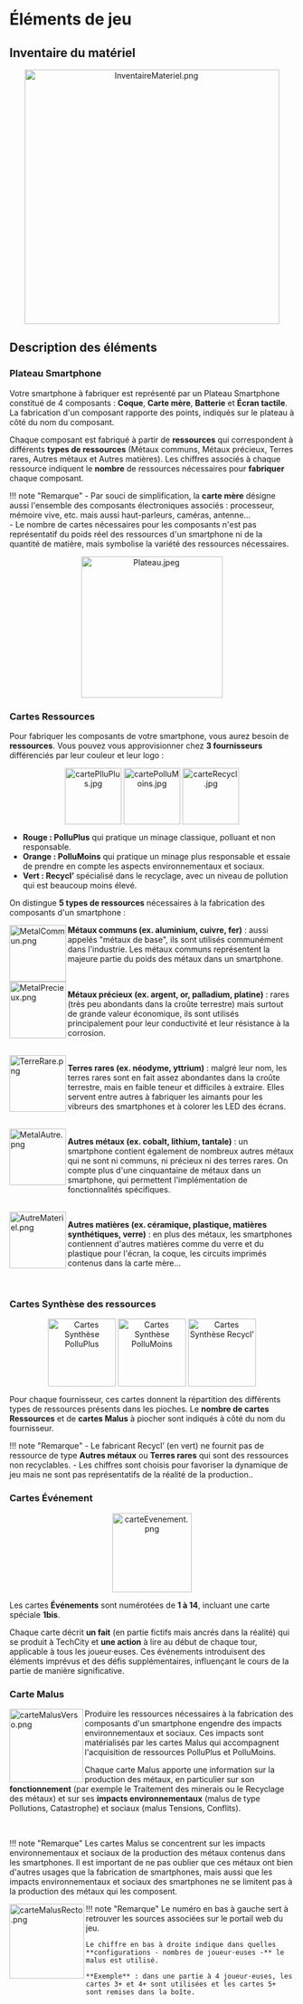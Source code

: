 # Éléments de jeu

## Inventaire du matériel
<center>
    <img alt="InventaireMateriel.png" src="../img/InventaireMateriel.png" width="450" />
</center>

## Description des éléments   

### Plateau Smartphone  

Votre smartphone à fabriquer est représenté par un Plateau Smartphone constitué de 4 composants : **Coque**, **Carte mère**, **Batterie** et **Écran tactile**. La fabrication d'un composant rapporte des points, indiqués sur le plateau à côté du nom du composant.

Chaque composant est fabriqué à partir de **ressources** qui correspondent à différents **types de ressources** (Métaux communs, Métaux précieux, Terres rares, Autres métaux et Autres matières). Les chiffres associés à chaque ressource indiquent le **nombre** de ressources nécessaires pour **fabriquer** chaque composant.

!!! note "Remarque"
    - Par souci de simplification, la **carte mère** désigne aussi l'ensemble des composants électroniques associés : processeur, mémoire vive, etc. mais aussi haut-parleurs, caméras, antenne...  
    - Le nombre de cartes nécessaires pour les composants n'est pas représentatif du poids réel des ressources d'un smartphone ni de la quantité de matière, mais symbolise la variété des ressources nécessaires.
<center>
<img alt="Plateau.jpeg" src="../img/Plateau.jpeg" width="250"/>
</center>

### Cartes Ressources 
Pour fabriquer les composants de votre smartphone, vous aurez besoin de **ressources**. Vous pouvez vous approvisionner chez **3 fournisseurs** différenciés par leur couleur et leur logo :    
  <center>
<img alt="cartePlluPlus.jpg" src="../img/cartePlluPlus.jpg" width="100" align="center"/>
<img alt="cartePolluMoins.jpg" src="../img/cartePolluMoins.jpg" width="100" align="center"/>
<img alt="carteRecycl.jpg" src="../img/carteRecycl.jpg" width="100" align="center"/>
</center>

- **Rouge : PolluPlus**
qui pratique un minage classique, polluant et non responsable.
- **Orange : PolluMoins**
qui pratique un minage plus responsable et essaie de prendre en compte les aspects environnementaux et sociaux.      
- **Vert : Recycl’**
  spécialisé dans le recyclage, avec un niveau de pollution qui est beaucoup moins élevé.  

On distingue **5 types de ressources** nécessaires à la fabrication des composants d'un smartphone :  

<img alt="MetalCommun.png" src="../img/MetalCommun.png" width="100" align="left"/>

**Métaux communs (ex. aluminium, cuivre, fer)** : aussi appelés "métaux de base", ils sont utilisés communément dans l'industrie. Les métaux communs représentent la majeure partie du poids des métaux dans un smartphone.

<br clear="left"/>

<img alt="MetalPrecieux.png" src="../img/MetalPrecieux.png" width="100" align="left"/>

**Métaux précieux (ex. argent, or, palladium, platine)** : rares (très peu abondants dans la croûte terrestre) mais surtout de grande valeur économique, ils sont utilisés principalement pour leur conductivité et leur résistance à la corrosion.

<br clear="left"/>

<img alt="TerreRare.png" src="../img/TerreRare.png" width="100" align="left"/>

**Terres rares (ex. néodyme, yttrium)** : malgré leur nom, les terres rares sont en fait assez abondantes dans la croûte terrestre, mais en faible teneur et difficiles à extraire. Elles servent entre autres à fabriquer les aimants pour les vibreurs des smartphones et à colorer les LED des écrans.

<br clear="left"/>

<img alt="MetalAutre.png" src="../img/AutresMetaux.png" width="100" align="left"/>

**Autres métaux (ex. cobalt, lithium, tantale)** : un smartphone contient également de nombreux autres métaux qui ne sont ni communs, ni précieux ni des terres rares. On compte plus d'une cinquantaine de métaux dans un smartphone, qui permettent l'implémentation de fonctionnalités spécifiques.

<br clear="left"/>

<img alt="AutreMateriel.png" src="../img/AutreMateriel.png" width="100" align="left"/>

**Autres matières (ex. céramique, plastique, matières synthétiques, verre)** : en plus des métaux, les smartphones contiennent d'autres matières comme du verre et du plastique pour l'écran, la coque, les circuits imprimés contenus dans la carte mère...

<br clear="left"/>

### Cartes Synthèse des ressources  
<center>

<img alt="Cartes Synthèse PolluPlus" src="../img/SynthesePolluPlus.jpeg" width="120" align="center"/>
<img alt="Cartes Synthèse PolluMoins" src="../img/SynthesePolluMoins.jpeg" width="120" align="center"/>
<img alt="Cartes Synthèse Recycl'" src="../img/SyntheseRecycl.jpeg" width="120" align="center"/>
</center>

Pour chaque fournisseur, ces cartes donnent la répartition des différents types de ressources présents dans les pioches. Le **nombre de cartes Ressources** et de **cartes Malus** à piocher sont indiqués à côté du nom du fournisseur.

!!! note "Remarque"
    - Le fabricant Recycl’ (en vert) ne fournit pas de ressource de type **Autres métaux** ou **Terres rares** qui sont des ressources non recyclables.
    - Les chiffres sont choisis pour favoriser la dynamique de jeu mais ne sont pas représentatifs de la réalité de la production..

### Cartes Événement
<center>
<img alt="carteEvenement.png" src="../img/carteEvenement.png" width="140"/>
</center>

Les cartes **Événements** sont numérotées de **1 à 14**, incluant une carte spéciale **1bis**. 

Chaque carte décrit **un fait** (en partie fictifs mais ancrés dans la réalité) qui se produit à TechCity et **une action** à lire au début de chaque tour, applicable à tous les joueur·euses. Ces événements introduisent des éléments imprévus et des défis supplémentaires, influençant le cours de la partie de manière significative.

### Carte Malus

<img alt="carteMalusVerso.png" src="../img/carteMalusVerso.png" width="130" align="left"/>

Produire les ressources nécessaires à la fabrication des composants d'un smartphone engendre des impacts environnementaux et sociaux. Ces impacts sont matérialisés par les cartes Malus qui accompagnent l'acquisition de ressources PolluPlus et PolluMoins.

Chaque carte Malus apporte une information sur la production des métaux, en particulier sur son **fonctionnement** (par exemple le Traitement des minerais ou le Recyclage des métaux) et sur ses **impacts environnementaux** (malus de type Pollutions, Catastrophe) et sociaux (malus Tensions, Conflits).

<br clear="left"/>

!!! note "Remarque"
    Les cartes Malus se concentrent sur les impacts environnementaux et sociaux de la production des métaux contenus dans les smartphones. Il est important de ne pas oublier que ces métaux ont bien d'autres usages que la fabrication de smartphones, mais aussi que les impacts environnementaux et sociaux des smartphones ne se limitent pas à la production des métaux qui les composent.

<img alt="carteMalusRecto.png" src="../img/carteMalusRecto.png" width="132" align="left"/>


!!! note "Remarque"
    Le numéro en bas à gauche sert à retrouver les sources associées sur le portail web du jeu.

    Le chiffre en bas à droite indique dans quelles **configurations - nombres de joueur·euses -** le malus est utilisé.

    **Exemple** : dans une partie à 4 joueur·euses, les cartes 3+ et 4+ sont utilisées et les cartes 5+ sont remises dans la boîte.